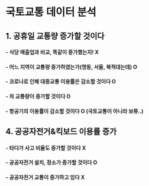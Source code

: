 # 국토교통 데이터 분석


## 1. 공휴일 교통량 증가할 것이다
#### - 식당 매출업과 비교, 똑같이 증가했는지! X
#### - 어느 지역이 교통량 증가하였는가(명동, 서울, 북적대는데) O
#### - 코로나로 인해 대중교통 이용률은 감소할 것이다 O
#### - 차 교통량이 증가할 것이다 O
#### - 항공기의 이용률이 감소할 것이다 O (국토교통이 아니라 보류..)






## 4. 공공자전거&킥보드 이용률 증가
#### - 타다가 사고 비율도 증가할 것이다 X
#### - 공공자전거 설치, 장소가 증가할 것이다 O
#### - 공공자전거 교통이 증가하고 있다 X
